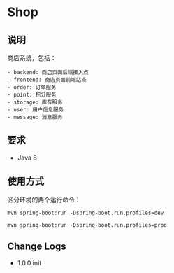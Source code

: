 # Shop

## 说明

商店系统，包括：

	- backend: 商店页面后端接入点
	- frontend: 商店页面前端站点
	- order: 订单服务
	- point: 积分服务
	- storage: 库存服务
	- user: 用户信息服务
	- message: 消息服务

## 要求

- Java 8

## 使用方式

区分环境的两个运行命令：

`mvn spring-boot:run -Dspring-boot.run.profiles=dev`

`mvn spring-boot:run -Dspring-boot.run.profiles=prod`

## Change Logs

- 1.0.0 init
